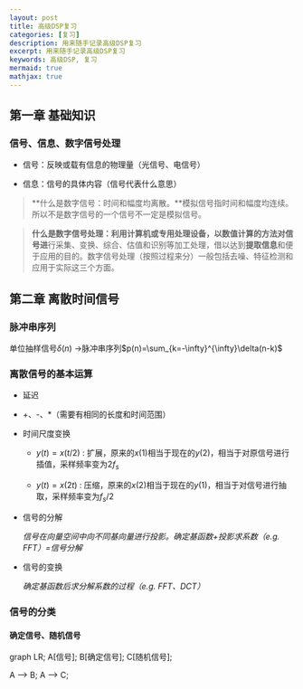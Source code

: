 ```yaml
---
layout: post
title: 高级DSP复习
categories: [复习]
description: 用来随手记录高级DSP复习
excerpt: 用来随手记录高级DSP复习
keywords: 高级DSP, 复习
mermaid: true
mathjax: true
---
```


## 第一章 基础知识

### 信号、信息、数字信号处理

- 信号：反映或载有信息的物理量（光信号、电信号）

- 信息：信号的具体内容（信号代表什么意思）

> **什么是数字信号：时间和幅度均离散。**模拟信号指时间和幅度均连续。所以不是数字信号的一个信号不一定是模拟信号。

> **什么是数字信号处理：**利用计算机或专用处理设备，以数值计算的方法**对信号进**行采集、变换、综合、估值和识别等加工处理，借以达到**提取信息**和便于应用的目的。数字信号处理（按照过程来分）一般包括去噪、特征检测和应用于实际这三个方面。

## 第二章 离散时间信号

### 脉冲串序列

单位抽样信号$\delta(n)$ $\rightarrow$脉冲串序列$p(n)=\sum_{k=-\infty}^{\infty}\delta(n-k)$

### 离散信号的基本运算

- 延迟

- +、-、*（需要有相同的长度和时间范围）

- 时间尺度变换
  
  - $y(t)=x(t/2)$ : 扩展，原来的$x(1)$相当于现在的$y(2)$，相当于对原信号进行插值，采样频率变为$2f_s$
  
  - $y(t)=x(2t)$ : 压缩，原来的$x(2)$相当于现在的$y(1)$，相当于对信号进行抽取，采样频率变为$f_s/2$

- 信号的分解
  
  *信号在向量空间中向不同基向量进行投影。确定基函数+投影求系数（e.g. FFT）=信号分解*

- 信号的变换
  
  *确定基函数后求分解系数的过程（e.g. FFT、DCT）*

### 信号的分类

#### 确定信号、随机信号

<div class="mermaid">
graph LR;
A[信号];
B[确定信号];
C[随机信号];

A --> B;
A --> C;
</div>




